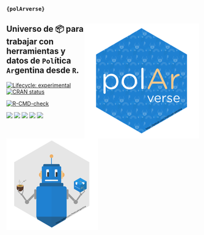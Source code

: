 
<!-- README.md is generated from README.Rmd. Please edit that file -->

### `{polArverse}`

## <a><img src="man/figures/logo.png" align="right" width="300"/></a> Universo de :package: para trabajar con herramientas y datos de `Pol`ítica `Ar`gentina desde `R`.

<!-- badges: start -->

[![Lifecycle:
experimental](https://img.shields.io/badge/lifecycle-experimental-orange.svg)](https://lifecycle.r-lib.org/articles/stages.html#experimental)
[![CRAN
status](https://www.r-pkg.org/badges/version/polArverse)](https://CRAN.R-project.org/package=opinAr)

[![R-CMD-check](https://github.com/PoliticaArgentina/polArverse/workflows/R-CMD-check/badge.svg)](https://github.com/PoliticaArgentina/polArverse/actions)
<!-- badges: end -->

[<img src="https://github.com/politicaargentina/data_warehouse/raw/master/hex/geoAr.png?raw=true" width="240"/>](https://github.com/PoliticaArgentina/geoAr)
[<img src="https://github.com/politicaargentina/data_warehouse/raw/master/hex/opinAr.PNG?raw=true" width="240"/>](https://github.com/PoliticaArgentina/opinAr)
[<img src="https://github.com/politicaargentina/data_warehouse/raw/master/hex/legislAr.png?raw=true" width="240"/>](https://github.com/PoliticaArgentina/legislAr)
<img src="https://github.com/politicaargentina/data_warehouse/blob/master/hex/discursAr.png?raw=true" width="240"/>
<img src="https://github.com/politicaargentina/data_warehouse/blob/master/hex/electorAr.png?raw=true" width="240"/>
[<img src="https://github.com/PoliticaArgentina/polar_bot/raw/master/hex/polArbot.png" width="240"/>](https://github.com/PoliticaArgentina/polar_bot)

